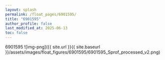 ```yaml
---
layout: splash
permalink: /float_pages/6901595/
title: "6901595"
author_profile: false
last_modified_at: 2025-06-13
toc: false
---
```

 
6901595
![img-png]({{ site.url }}{{ site.baseurl }}/assets/images/float_figures/6901595/6901595_Sprof_processed_v2.png)